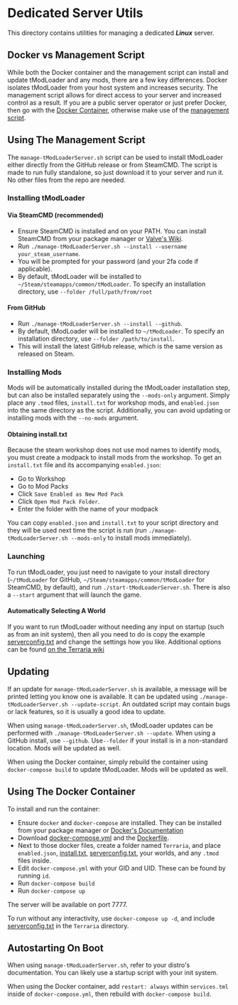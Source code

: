 # Dedicated Server Utils
This directory contains utilities for managing a dedicated ***Linux*** server.

## Docker vs Management Script
While both the Docker container and the management script can install and update tModLoader and any mods, there are a few key differences. Docker isolates tModLoader from your host system and increases security. The management script allows for direct access to your server and increased control as a result. If you are a public server operator or just prefer Docker, then go with the [Docker Container](#using-the-docker-container), otherwise make use of the [management script](#using-the-management-script).

## Using The Management Script
The `manage-tModLoaderServer.sh` script can be used to install tModLoader either directly from the GitHub release or from SteamCMD. The script is made to run fully standalone, so just download it to your server and run it. No other files from the repo are needed.

### Installing tModLoader
#### Via SteamCMD (recommended)
* Ensure SteamCMD is installed and on your PATH. You can install SteamCMD from your package manager or [Valve's Wiki](https://developer.valvesoftware.com/wiki/SteamCMD).
* Run `./manage-tModLoaderServer.sh --install --username your_steam_username`.
* You will be prompted for your password (and your 2fa code if applicable).
* By default, tModLoader will be installed to `~/Steam/steamapps/common/tModLoader`. To specify an installation directory, use `--folder /full/path/from/root`

#### From GitHub
* Run `./manage-tModLoaderServer.sh --install --github`.
* By default, tModLoader will be installed to `~/tModLoader`. To specify an installation directory, use `--folder /path/to/install`.
* This will install the latest GitHub release, which is the same version as released on Steam.

### Installing Mods
Mods will be automatically installed during the tModLoader installation step, but can also be installed separately using the `--mods-only` argument. Simply place any `.tmod` files, `install.txt` for workshop mods, and `enabled.json` into the same directory as the script. Additionally, you can avoid updating or installing mods with the `--no-mods` argument.

#### Obtaining install.txt
Because the steam workshop does not use mod names to identify mods, you must create a modpack to install mods from the workshop. To get an `install.txt` file and its accompanying `enabled.json`:
* Go to Workshop
* Go to Mod Packs
* Click `Save Enabled as New Mod Pack`
* Click `Open Mod Pack Folder`.
* Enter the folder with the name of your modpack

You can copy `enabled.json` and `install.txt` to your script directory and they will be used next time the script is run (run `./manage-tModLoaderServer.sh --mods-only` to install mods immediately).

### Launching
To run tModLoader, you just need to navigate to your install directory (`~/tModLoader` for GitHub, `~/Steam/steamapps/common/tModLoader` for SteamCMD, by default), and run `./start-tModLoaderServer.sh`. There is also a `--start` argument that will launch the game.

#### Automatically Selecting A World
If you want to run tModLoader without needing any input on startup (such as from an init system), then all you need to do is copy the example [serverconfig.txt](https://github.com/tModLoader/tModLoader/tree/1.4/patches/tModLoader/Terraria/release_extras/DedicatedServerUtils/serverconfig.txt) and change the settings how you like. Additional options can be found [on the Terraria wiki](https://terraria.wiki.gg/wiki/Server#Server_config_file)

## Updating
If an update for `manage-tModLoaderServer.sh` is available, a message will be printed letting you know one is available. It can be updated using `./manage-tModLoaderServer.sh --update-script`. An outdated script may contain bugs or lack features, so it is usually a good idea to update.

When using `manage-tModLoaderServer.sh`, tModLoader updates can be performed with `./manage-tModLoaderServer.sh --update`. When using a GitHub install, use `--github`. Use`--folder` if your install is in a non-standard location. Mods will be updated as well.

When using the Docker container, simply rebuild the container using `docker-compose build` to update tModLoader. Mods will be updated as well.

## Using The Docker Container
To install and run the container:
* Ensure `docker` and `docker-compose` are installed. They can be installed from your package manager or [Docker's Documentation](https://docs.docker.com/engine/install/)
* Download [docker-compose.yml](https://github.com/tModLoader/tModLoader/tree/1.4/patches/tModLoader/Terraria/release_extras/DedicatedServerUtils/Docker/docker-compose.yml) and the [Dockerfile](https://github.com/tModLoader/tModLoader/tree/1.4/patches/tModLoader/Terraria/release_extras/DedicatedServerUtils/Docker/Dockerfile).
* Next to those docker files, create a folder named `Terraria`, and place `enabled.json`, [install.txt](#obtaining-install.txt), [serverconfig.txt](#automatically-selecting-a-world), your worlds, and any `.tmod` files inside.
* Edit `docker-compose.yml` with your GID and UID. These can be found by running `id`.
* Run `docker-compose build`
* Run `docker-compose up`

The server will be available on port 7777.

To run without any interactivity, use `docker-compose up -d`, and include [serverconfig.txt](#automatically-selecting-a-world) in the `Terraria` directory.

## Autostarting On Boot
When using `manage-tModLoaderServer.sh`, refer to your distro's documentation. You can likely use a startup script with your init system.

When using the Docker container, add `restart: always` within `services.tml` inside of `docker-compose.yml`, then rebuild with `docker-compose build`.
